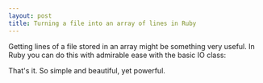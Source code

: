 ```yaml
---
layout: post
title: Turning a file into an array of lines in Ruby
---
```


<span class="drops">G</span>etting lines of a file stored in an array might be something very useful. In Ruby you can do this with admirable ease with the basic <span class="small_code">IO</span> class:

<div class="code">
  <script src="https://gist.github.com/1521496.js?file=array_of_lines.rb"></script>
</div>

That's it. So simple and beautiful, yet powerful.
